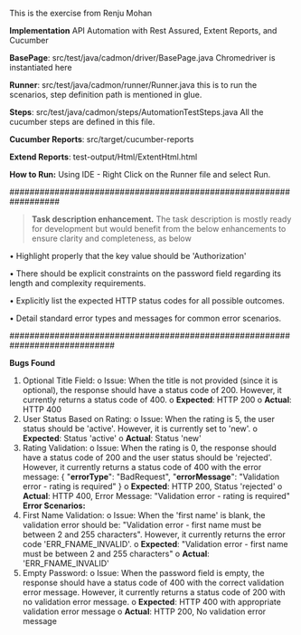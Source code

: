This is the exercise from Renju Mohan


**Implementation**
API Automation with Rest Assured, Extent Reports, and Cucumber

**BasePage**: src/test/java/cadmon/driver/BasePage.java Chromedriver is instantiated here

**Runner**: src/test/java/cadmon/runner/Runner.java this is to run the scenarios, step definition path is mentioned in glue.

**Steps**: src/test/java/cadmon/steps/AutomationTestSteps.java All the cucumber steps are defined in this file.

**Cucumber Reports**: src/target/cucumber-reports

**Extend Reports**: test-output/Html/ExtentHtml.html

**How to Run:**
Using IDE - Right Click on the Runner file and select Run.


##################################################################

> **Task description enhancement.**
The task description is mostly ready for development but would benefit from the below enhancements to ensure clarity and completeness, as below

•	Highlight properly that the key value should be 'Authorization'

•	There should be explicit constraints on the password field regarding its length and complexity requirements.

•	Explicitly list the expected HTTP status codes for all possible outcomes.

•	Detail standard error types and messages for common error scenarios.

#############################################################################

**Bugs Found**
1.	Optional Title Field:
o	Issue: When the title is not provided (since it is optional), the response should have a status code of 200. However, it currently returns a status code of 400.
o	**Expected**: HTTP 200
o	**Actual**: HTTP 400
2.	User Status Based on Rating:
o	Issue: When the rating is 5, the user status should be 'active'. However, it is currently set to 'new'.
o	**Expected**: Status 'active'
o	**Actual**: Status 'new'
3.	Rating Validation:
o	Issue: When the rating is 0, the response should have a status code of 200 and the user status should be 'rejected'. However, it currently returns a status code of 400 with the error message:
{
  "**errorType**": "BadRequest",
  "**errorMessage**": "Validation error - rating is required"
}
o	**Expected**: HTTP 200, Status 'rejected'
o	**Actual**: HTTP 400, Error Message: "Validation error - rating is required"
**Error Scenarios:**
1.	First Name Validation:
o	Issue: When the 'first name' is blank, the validation error should be: "Validation error - first name must be between 2 and 255 characters". However, it currently returns the error code 'ERR_FNAME_INVALID'.
o	**Expected**: "Validation error - first name must be between 2 and 255 characters"
o	**Actual**: 'ERR_FNAME_INVALID'
2.	Empty Password:
o	Issue: When the password field is empty, the response should have a status code of 400 with the correct validation error message. However, it currently returns a status code of 200 with no validation error message.
o	**Expected**: HTTP 400 with appropriate validation error message
o	**Actual**: HTTP 200, No validation error message


